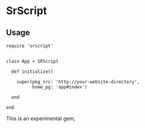 # SrScript

## Usage

    require 'srscript'


    class App < SRScript

      def initialize()

        super(pkg_src: 'http://your-website-directory', 
              home_pg: 'app#index')
       
      end

    end

This is an experimental gem,
